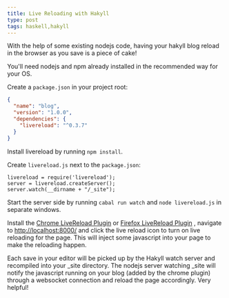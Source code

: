 ```yaml
---
title: Live Reloading with Hakyll
type: post
tags: haskell,hakyll
---
```


With the help of some existing nodejs code, having your hakyll blog reload in
the browser as you save is a piece of cake! 

You'll need nodejs and npm already installed in the recommended way for your OS.

Create a ```package.json``` in your project root:

``` {.json filename="package.json"}
{
  "name": "blog",
  "version": "1.0.0",
  "dependencies": {
    "livereload": "^0.3.7"
  }
}
```

Install livereload by running ```npm install```.

Create ```livereload.js``` next to the ```package.json```:

``` {.javascript filename="livereload.js"}
livereload = require('livereload');
server = livereload.createServer();
server.watch(__dirname + "/_site");
```

Start the server side by running ```cabal run watch``` and
```node livereload.js``` in separate windows.

Install the 
[Chrome LiveReload Plugin](https://chrome.google.com/webstore/detail/livereload/jnihajbhpnppcggbcgedagnkighmdlei?hl=en)
or [Firefox LiveReload Plugin](https://addons.mozilla.org/en-Us/firefox/addon/livereload/)
, navigate to <http://localhost:8000/> and click the live reload icon to turn on
live reloading for the page. This will inject some javascript into your page to
make the reloading happen.

Each save in your editor will be picked up by the Hakyll watch server and
recompiled into your _site directory. The nodejs server watching _site will
notify the javascript running on your blog (added by the chrome plugin) through
a websocket connection and reload the page accordingly. Very helpful!
